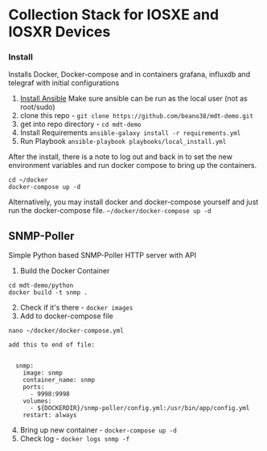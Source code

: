 # Collection Stack for IOSXE and IOSXR Devices


### Install
Installs Docker, Docker-compose and in containers grafana, influxdb and telegraf with initial configurations

1. [Install Ansible](https://docs.ansible.com/ansible/latest/installation_guide/intro_installation.html)
    Make sure ansible can be run as the local user (not as root/sudo)
2. clone this repo - `git clone https://github.com/beano38/mdt-demo.git`
3. get into repo directory - `cd mdt-demo`
4. Install Requirements `ansible-galaxy install -r requirements.yml`
5. Run Playbook `ansible-playbook playbooks/local_install.yml`

After the install, there is a note to log out and back in to set the new environment variables and run docker compose to bring up the containers.
```
cd ~/docker
docker-compose up -d
```

Alternatively, you may install docker and docker-compose yourself and just run the docker-compose file.  `~/docker/docker-compose up -d`

## SNMP-Poller
Simple Python based SNMP-Poller HTTP server with API

1. Build the Docker Container
```
cd mdt-demo/python
docker build -t snmp .
```
2. Check if it's there - `docker images`
3. Add to docker-compose file 
```
nano ~/docker/docker-compose.yml

add this to end of file:


  snmp:
    image: snmp
    container_name: snmp
    ports:
      - 9998:9998
    volumes:
      - ${DOCKERDIR}/snmp-poller/config.yml:/usr/bin/app/config.yml
    restart: always

```
4. Bring up new container - `docker-compose up -d`
5. Check log - `docker logs snmp -f`

